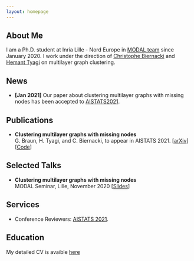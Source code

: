```yaml
---
layout: homepage
---
```


## About Me

I am a Ph.D. student at Inria Lille - Nord Europe in [MODAL team](https://team.inria.fr/modal/) since January 2020. I work under the direction of [Christophe Biernacki](https://scholar.google.com/citations?user=J1CxrbIAAAAJ&hl=fr) and [Hemant Tyagi](https://hemant-tyagi.github.io/) on multilayer graph clustering.


## News

- **[Jan 2021]** Our paper about clustering multilayer graphs with missing nodes has been accepted to [AISTATS2021](https://aistats.org/aistats2021/).

## Publications

- **Clustering multilayer graphs with missing nodes**
  <br>
  G. Braun, H. Tyagi, and C. Biernacki, to appear in AISTATS 2021. [[arXiv](https://arxiv.org/abs/2103.03235)] [[Code](https://github.com/glmbraun/mNodes)]

## Selected Talks

- **Clustering multilayer graphs with missing nodes**
  <br>
  MODAL Seminar, Lille, November 2020 [[Slides](https://github.com/glmbraun/glmbraun.github.io/blob/d088da6ab8eeddc920c173aa3310370ea4cfb376/documents/Modal_s_Seminar__Clustering__ML_graphs_with_missing_nodes_.pdf)]

## Services

- Conference Reviewers: [AISTATS 2021](https://aistats.org/aistats2021/).

## Education 
My detailed CV is avaible [here](https://github.com/glmbraun/glmbraun.github.io/blob/d088da6ab8eeddc920c173aa3310370ea4cfb376/documents/CV__English_.pdf)

